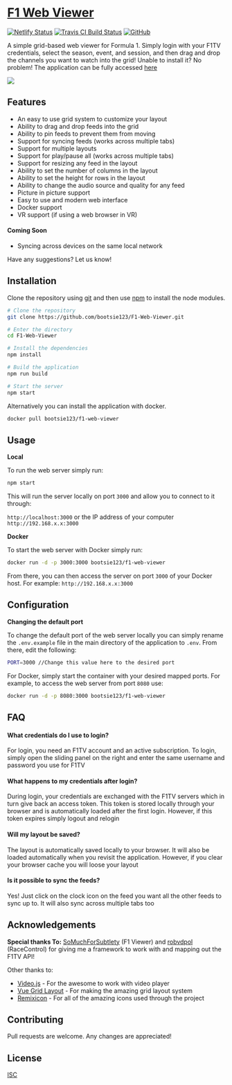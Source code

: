 # [F1 Web Viewer](https://f1webviewer.netlify.app)

[![Netlify Status](https://api.netlify.com/api/v1/badges/a2267ed1-c542-46d4-8f08-ce6c1847d270/deploy-status)](https://f1webviewer.netlify.app)
[![Travis CI Build Status](https://app.travis-ci.com/bootsie123/F1-Web-Viewer.svg?branch=master)](https://app.travis-ci.com/bootsie123/F1-Web-Viewer)
[![GitHub](https://img.shields.io/github/license/bootsie123/F1-Web-Viewer)](https://github.com/bootsie123/F1-Web-Viewer/blob/master/LICENSE)

A simple grid-based web viewer for Formula 1. Simply login with your F1TV credentials, select the season, event, and session, and then drag and drop the channels you want to watch into the grid! Unable to install it? No problem! The application can be fully accessed [here](https://f1webviewer.netlify.app)

![](assets/screenshot.png)

## Features

- An easy to use grid system to customize your layout
- Ability to drag and drop feeds into the grid
- Ability to pin feeds to prevent them from moving
- Support for syncing feeds (works across multiple tabs)
- Support for multiple layouts
- Support for play/pause all (works across multiple tabs)
- Support for resizing any feed in the layout
- Ability to set the number of columns in the layout
- Ability to set the height for rows in the layout
- Ability to change the audio source and quality for any feed
- Picture in picture support
- Easy to use and modern web interface
- Docker support
- VR support (if using a web browser in VR)

#### Coming Soon

- Syncing across devices on the same local network

Have any suggestions? Let us know!

## Installation

Clone the repository using [git](https://git-scm.com/) and then use [npm](https://www.npmjs.com/) to install the node modules.

```bash
# Clone the repository
git clone https://github.com/bootsie123/F1-Web-Viewer.git

# Enter the directory
cd F1-Web-Viewer

# Install the dependencies
npm install

# Build the application
npm run build

# Start the server
npm start
```

Alternatively you can install the application with docker.

```bash
docker pull bootsie123/f1-web-viewer
```

## Usage

**Local**

To run the web server simply run:

```bash
npm start
```

This will run the server locally on port `3000` and allow you to connect to it through:

`http://localhost:3000` or the IP address of your computer `http://192.168.x.x:3000`

**Docker**

To start the web server with Docker simply run:

```bash
docker run -d -p 3000:3000 bootsie123/f1-web-viewer
```

From there, you can then access the server on port `3000` of your Docker host. For example: `http://192.168.x.x:3000`

## Configuration

**Changing the default port**

To change the default port of the web server locally you can simply rename the `.env.example` file in the main directory of the application to `.env`. From there, edit the following:

```bash
PORT=3000 //Change this value here to the desired port
```

For Docker, simply start the container with your desired mapped ports. For example, to access the web server from port `8080` use:

```bash
docker run -d -p 8080:3000 bootsie123/f1-web-viewer
```

## FAQ

#### What credentials do I use to login?

For login, you need an F1TV account and an active subscription. To login, simply open the sliding panel on the right and enter the same username and password you use for F1TV

#### What happens to my credentials after login?

During login, your credentials are exchanged with the F1TV servers which in turn give back an access token. This token is stored locally through your browser and is automatically loaded after the first login. However, if this token expires simply logout and relogin

#### Will my layout be saved?

The layout is automatically saved locally to your browser. It will also be loaded automatically when you revisit the application. However, if you clear your browser cache you will loose your layout

#### Is it possible to sync the feeds?

Yes! Just click on the clock icon on the feed you want all the other feeds to sync up to. It will also sync across multiple tabs too

## Acknowledgements

**Special thanks To:** [SoMuchForSubtlety](https://github.com/SoMuchForSubtlety) (F1 Viewer) and [robvdpol](https://github.com/robvdpol) (RaceControl) for giving me a framework to work with and mapping out the F1TV API!

Other thanks to:

- [Video.js](https://videojs.com/) - For the awesome to work with video player
- [Vue Grid Layout](https://jbaysolutions.github.io/vue-grid-layout/) - For making the amazing grid layout system
- [Remixicon](https://remixicon.com/) - For all of the amazing icons used through the project

## Contributing

Pull requests are welcome. Any changes are appreciated!

## License

[ISC](https://choosealicense.com/licenses/isc/)
